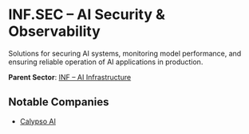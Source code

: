 # INF.SEC – AI Security & Observability

Solutions for securing AI systems, monitoring model performance, and ensuring reliable operation of AI applications in production.


**Parent Sector**: [INF – AI Infrastructure](inf.md)

## Notable Companies

- [Calypso AI](../registry/calypso.md)
